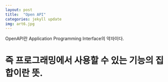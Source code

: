 ```yaml
---
layout: post
title:  "Open API"
categories: jekyll update
img: art6.jpg
---
```

 

OpenAPI란 Application Programming Interface의 약자이다.   
# 즉 프로그래밍에서 사용할 수 있는 기능의 집합이란 뜻.   
